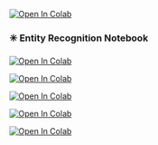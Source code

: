 [![Open In Colab](https://colab.research.google.com/assets/colab-badge.svg)](https://colab.research.google.com/github/damodar344/digital-forensics-lab/blob/main/KDD2025/BrowserHistory/profile_browser_history_Eric.ipynb)
### ✳️ Entity Recognition Notebook

[![Open In Colab](https://colab.research.google.com/assets/colab-badge.svg)](https://colab.research.google.com/github/damodar344/digital-forensics-lab/blob/main/KDD2025/PhishingAttack/PhishingAttackScenarioDemo/01_evidence_entity_recognition.ipynb)

[![Open In Colab](https://colab.research.google.com/assets/colab-badge.svg)](https://colab.research.google.com/github/damodar344/digital-forensics-lab/blob/main/KDD2025/PhishingAttack/PhishingAttackScenarioDemo/02_evidence_knowledge_dot_generator.ipynb)

[![Open In Colab](https://colab.research.google.com/assets/colab-badge.svg)](https://colab.research.google.com/github/damodar344/digital-forensics-lab/blob/main/KDD2025/PhishingAttack/PhishingAttackScenarioDemo/03_evidence_stix_zeroshot.ipynb)

[![Open In Colab](https://colab.research.google.com/assets/colab-badge.svg)](https://colab.research.google.com/github/damodar344/digital-forensics-lab/blob/main/KDD2025/PhishingAttack/PhishingAttackScenarioDemo/04_evidence_stix_oneshot.ipynb)

[![Open In Colab](https://colab.research.google.com/assets/colab-badge.svg)](https://colab.research.google.com/github/damodar344/digital-forensics-lab/blob/main/KDD2025/PhishingAttack/PhishingAttackScenarioDemo/05_evidence_stix_dot_generator.ipynb)









